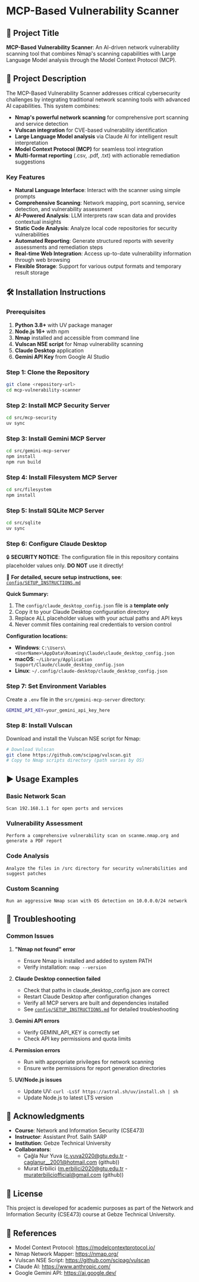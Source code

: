 # MCP-Based Vulnerability Scanner

## 📌 Project Title
**MCP-Based Vulnerability Scanner**: An AI-driven network vulnerability scanning tool that combines Nmap's scanning capabilities with Large Language Model analysis through the Model Context Protocol (MCP).

## 📖 Project Description

The MCP-Based Vulnerability Scanner addresses critical cybersecurity challenges by integrating traditional network scanning tools with advanced AI capabilities. This system combines:

- **Nmap's powerful network scanning** for comprehensive port scanning and service detection
- **Vulscan integration** for CVE-based vulnerability identification  
- **Large Language Model analysis** via Claude AI for intelligent result interpretation
- **Model Context Protocol (MCP)** for seamless tool integration
- **Multi-format reporting** (.csv, .pdf, .txt) with actionable remediation suggestions

### Key Features

- **Natural Language Interface**: Interact with the scanner using simple prompts
- **Comprehensive Scanning**: Network mapping, port scanning, service detection, and vulnerability assessment
- **AI-Powered Analysis**: LLM interprets raw scan data and provides contextual insights
- **Static Code Analysis**: Analyze local code repositories for security vulnerabilities
- **Automated Reporting**: Generate structured reports with severity assessments and remediation steps
- **Real-time Web Integration**: Access up-to-date vulnerability information through web browsing
- **Flexible Storage**: Support for various output formats and temporary result storage

## 🛠️ Installation Instructions

### Prerequisites

1. **Python 3.8+** with UV package manager
2. **Node.js 16+** with npm
3. **Nmap** installed and accessible from command line
4. **Vulscan NSE script** for Nmap vulnerability scanning
5. **Claude Desktop** application
6. **Gemini API Key** from Google AI Studio

### Step 1: Clone the Repository

```bash
git clone <repository-url>
cd mcp-vulnerability-scanner
```

### Step 2: Install MCP Security Server

```bash
cd src/mcp-security
uv sync
```

### Step 3: Install Gemini MCP Server

```bash
cd src/gemini-mcp-server
npm install
npm run build
```

### Step 4: Install Filesystem MCP Server

```bash
cd src/filesystem
npm install
```

### Step 5: Install SQLite MCP Server

```bash
cd src/sqlite
uv sync
```

### Step 6: Configure Claude Desktop

🔒 **SECURITY NOTICE**: The configuration file in this repository contains placeholder values only. **DO NOT** use it directly!

📖 **For detailed, secure setup instructions, see**: [`config/SETUP_INSTRUCTIONS.md`](config/SETUP_INSTRUCTIONS.md)

**Quick Summary:**
1. The `config/claude_desktop_config.json` file is a **template only**
2. Copy it to your Claude Desktop configuration directory
3. Replace ALL placeholder values with your actual paths and API keys
4. Never commit files containing real credentials to version control

**Configuration locations:**
- **Windows**: `C:\Users\<UserName>\AppData\Roaming\Claude\claude_desktop_config.json`
- **macOS**: `~/Library/Application Support/Claude/claude_desktop_config.json`
- **Linux**: `~/.config/claude-desktop/claude_desktop_config.json`

### Step 7: Set Environment Variables

Create a `.env` file in the `src/gemini-mcp-server` directory:

```bash
GEMINI_API_KEY=your_gemini_api_key_here
```

### Step 8: Install Vulscan

Download and install the Vulscan NSE script for Nmap:

```bash
# Download Vulscan
git clone https://github.com/scipag/vulscan.git
# Copy to Nmap scripts directory (path varies by OS)
```

## ▶️ Usage Examples

### Basic Network Scan

```
Scan 192.168.1.1 for open ports and services
```

### Vulnerability Assessment

```
Perform a comprehensive vulnerability scan on scanme.nmap.org and generate a PDF report
```

### Code Analysis

```
Analyze the files in /src directory for security vulnerabilities and suggest patches
```

### Custom Scanning

```
Run an aggressive Nmap scan with OS detection on 10.0.0.0/24 network
```

## 🧩 Troubleshooting

### Common Issues

1. **"Nmap not found" error**
   - Ensure Nmap is installed and added to system PATH
   - Verify installation: `nmap --version`

2. **Claude Desktop connection failed**
   - Check that paths in claude_desktop_config.json are correct
   - Restart Claude Desktop after configuration changes
   - Verify all MCP servers are built and dependencies installed
   - See [`config/SETUP_INSTRUCTIONS.md`](config/SETUP_INSTRUCTIONS.md) for detailed troubleshooting

3. **Gemini API errors**
   - Verify GEMINI_API_KEY is correctly set
   - Check API key permissions and quota limits

4. **Permission errors**
   - Run with appropriate privileges for network scanning
   - Ensure write permissions for report generation directories

5. **UV/Node.js issues**
   - Update UV: `curl -LsSf https://astral.sh/uv/install.sh | sh`
   - Update Node.js to latest LTS version

## 🤝 Acknowledgments

- **Course**: Network and Information Security (CSE473)
- **Instructor**: Assistant Prof. Salih SARP
- **Institution**: Gebze Technical University
- **Collaborators**: 
  - Çağla Nur Yuva (c.yuva2020@gtu.edu.tr - caglanur__2001@hotmail.com (github))
  - Murat Erbilici (m.erbilici2020@gtu.edu.tr - muraterbiliciofficial@gmail.com (github))

## 📄 License

This project is developed for academic purposes as part of the Network and Information Security (CSE473) course at Gebze Technical University.

## 🔗 References

- Model Context Protocol: https://modelcontextprotocol.io/
- Nmap Network Mapper: https://nmap.org/
- Vulscan NSE Script: https://github.com/scipag/vulscan
- Claude AI: https://www.anthropic.com/
- Google Gemini API: https://ai.google.dev/ 
